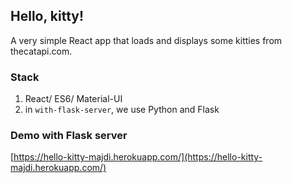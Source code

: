 ## Hello, kitty!

A very simple React app that loads and displays some kitties from thecatapi.com.

### Stack

1. React/ ES6/ Material-UI
2. in `with-flask-server`, we use Python and Flask

### Demo with Flask server 

[https://hello-kitty-majdi.herokuapp.com/](https://hello-kitty-majdi.herokuapp.com/)
